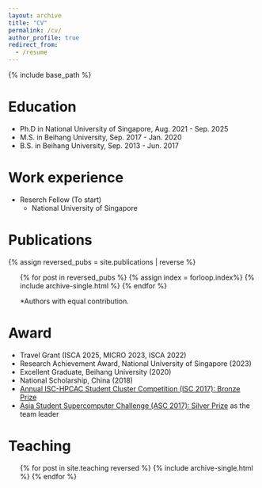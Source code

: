 ```yaml
---
layout: archive
title: "CV"
permalink: /cv/
author_profile: true
redirect_from:
  - /resume
---
```


{% include base_path %}

Education
======
* Ph.D in National University of Singapore, Aug. 2021 - Sep. 2025
* M.S. in Beihang University, Sep. 2017 - Jan. 2020
* B.S. in Beihang University, Sep. 2013 - Jun. 2017

Work experience
======
* Reserch Fellow (To start)
  * National University of Singapore

  
<!-- Skills
======
* Skill 1
* Skill 2
  * Sub-skill 2.1
  * Sub-skill 2.2
  * Sub-skill 2.3
* Skill 3 -->

Publications
======
  {% assign reversed_pubs = site.publications | reverse %}
  <ul>{% for post in reversed_pubs %}
    {% assign index = forloop.index%}
    {% include archive-single.html %}
  {% endfor %}</ul>
  <ul>*Authors with equal contribution.</ul>

Award
======
* Travel Grant (ISCA 2025, MICRO 2023, ISCA 2022)
* Research Achievement Award, National University of Singapore (2023)
* Excellent Graduate, Beihang University (2020)
* National Scholarship, China (2018)
* [Annual ISC-HPCAC Student Cluster Competition (ISC 2017): Bronze Prize](https://www.hpcadvisorycouncil.com/events/2017/isc17-student-cluster-competition/)
* [Asia Student Supercomputer Challenge (ASC 2017): Silver Prize](https://www.hpcwire.com/2017/05/01/asc17-tsinghua-team-crowned-champion-beihang-runner/) as the team leader

<!-- -- Talks
======
  <ul>{% for post in site.talks reversed %}
    {% include archive-single-talk-cv.html  %}
  {% endfor %}</ul> -->
  
Teaching
======
  <ul>{% for post in site.teaching reversed %}
    {% include archive-single.html %}
  {% endfor %}</ul>



<!-- Service and leadership
======
* Currently signed in to 43 different slack teams -->
